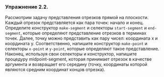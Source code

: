 ### Упражнение 2.2.
Рассмотрим задачу представления отрезков прямой на плоскости. Каждый отрезок представляется как пара точек: начало и конец. 
Определите конструктор `make-segment` и селекторы `start-segment` и `end-segment`, которые определяют представление отрезков 
в терминах точек. Далее, точку можно представить как пару чисел: координата x и координата y. Соответственно, 
напишите конструктор `make-point` и селекторы `x-point` и `y-point`, которые определяют такое представление. 
Наконец, используя свои селекторы и конструктор, напишите процедуру midpoint-segment, которая принимает отрезок 
в качестве аргумента и возвращает его середину (точку, координаты которой являются средним координат концов отрезка). 
